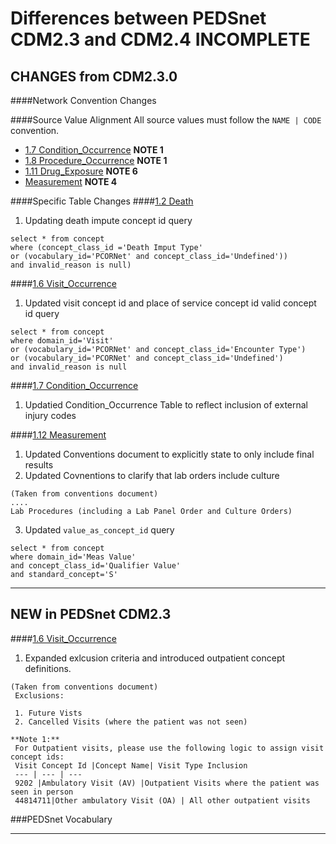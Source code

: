 # Differences between PEDSnet CDM2.3 and CDM2.4  ****INCOMPLETE****

## CHANGES from CDM2.3.0

####Network Convention Changes 

####Source Value Alignment
All source values must follow the `NAME | CODE` convention.

- [1.7 Condition_Occurrence](Pedsnet_CDM_ETL_Conventions.md#17-condition_occurrence) **NOTE 1**
- [1.8 Procedure_Occurrence](Pedsnet_CDM_ETL_Conventions.md#18-procedure_occurrence) **NOTE 1** 
- [1.11 Drug_Exposure]( Pedsnet_CDM_ETL_Conventions.md#111-drug-exposure-1) **NOTE 6** 
- [Measurement](Pedsnet_CDM_ETL_Conventions.md#112-measurement-1) **NOTE 4** 


####Specific Table Changes
####[1.2 Death](Pedsnet_CDM_ETL_Conventions.md#12-death-1)
1. Updating death impute concept id query

```
select * from concept 
where (concept_class_id ='Death Imput Type' 
or (vocabulary_id='PCORNet' and concept_class_id='Undefined')) 
and invalid_reason is null)
```
####[1.6 Visit_Occurrence](Pedsnet_CDM_ETL_Conventions.md#16-visit_occurrence)
1. Updated visit concept id and place of service concept id valid concept id query
```
select * from concept 
where domain_id='Visit' 
or (vocabulary_id='PCORNet' and concept_class_id='Encounter Type')
or (vocabulary_id='PCORNet' and concept_class_id='Undefined') 
and invalid_reason is null
```

####[1.7 Condition_Occurrence](Pedsnet_CDM_ETL_Conventions.md#17-condition_occurrence)
1. Updatied Condition_Occurrence Table to reflect inclusion of external injury codes

####[1.12 Measurement](Pedsnet_CDM_ETL_Conventions.md#112-measurement-1)
1. Updated Conventions document to explicitly state to only include final results
2. Updated Covnentions to clarify that lab orders include culture 

```
(Taken from conventions document)
....
Lab Procedures (including a Lab Panel Order and Culture Orders)
```
3. Updated `value_as_concept_id` query

```
select * from concept 
where domain_id='Meas Value' 
and concept_class_id='Qualifier Value' 
and standard_concept='S'
```
***
## NEW in PEDSnet CDM2.3

####[1.6 Visit_Occurrence](Pedsnet_CDM_ETL_Conventions.md#16-visit_occurrence)
1. Expanded exlcusion criteria and introduced outpatient concept definitions.

```
(Taken from conventions document)
 Exclusions:
  
 1. Future Vists
 2. Cancelled Visits (where the patient was not seen)
 
**Note 1:**
 For Outpatient visits, please use the following logic to assign visit concept ids:
 Visit Concept Id |Concept Name| Visit Type Inclusion
 --- | --- | ---
 9202 |Ambulatory Visit (AV) |Outpatient Visits where the patient was seen in person 
 44814711|Other ambulatory Visit (OA) | All other outpatient visits
 ```

###PEDSnet Vocabulary

***
